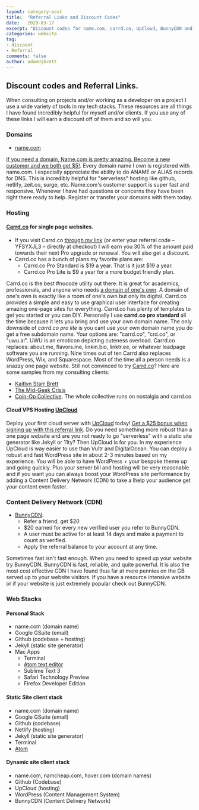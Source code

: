 ```yaml
---
layout: category-post
title:  "Referral Links and Discount Codes"
date:   2020-03-17
excerpt: "Discount codes for name.com, carrd.co, UpCloud, BunnyCDN and more."
categories: website
tag:
- discount
- Referral
comments: false
author: adamdjbrett
---
```


## Discount codes and Referral Links.
When consulting on projects and/or working as a developer on a project I use a wide variety of tools in my tech stacks. These resources are all things I have found incredibly helpful for myself and/or clients. If you use any of these links I will earn a discount off of them and so will you.

### Domains
  * [name.com](https://www.name.com/referral/da845)

[If you need a domain, Name.com is pretty amazing. Become a new customer and we both get $5!](https://www.name.com/referral/da845). Every domain name I own is registered with name.com. I especially appreciate the ability to do ANAME or ALIAS records for DNS. This is incredibly helpful for "serverless" hosting like github, netlify, zeit.co, surge, etc. Name.com's customer support is super fast and responsive. Whenever I have had questions or concerns they have been right there ready to help. Register or transfer your domains with them today.

### Hosting
#### [Carrd.co](https://try.carrd.co/yfsyxjl3) for single page websites.
  * If you visit Carrd.co [through my link](https://try.carrd.co/yfsyxjl3) (or enter your referral code – YFSYXJL3 – directly at checkout) I will earn you 30% of the amount paid towards their next Pro upgrade or renewal. You will also get a discount.
  * Carrd.co has a bunch of plans my favorite plans are:
      * Carrd.co Pro Standard is $19 a year. That is it just $19 a year.
      * Carrd.co Pro Lite is $9 a year for a more budget friendly plan.

Carrd.co is the best #nocode utility out there. It is great for academics, professionals, and anyone who needs [a domain of one's own](https://www.wired.com/insights/2012/07/a-domain-of-ones-own/). A domain of one's own is exactly like a room of one's own but only its digital. Carrd.co provides a simple and easy to use graphical user interface for creating amazing one-page sites for everything. Carrd.co has plenty of templates to get you started or you can DIY. Personally I use **carrd.co pro standard** all the time because it lets you bring and use your own domain name.  The only downside of *carrd.co pro lite* is you cant use your own domain name you do get a free subdomain name. Your options are: "carrd.co", "crd.co", or "uwu.ai". UWU is an emoticon depicting cuteness overload. Carrd.co replaces: about.me, flavors.me, linkin.bio, linktr.ee, or whatever leadpage software you are running. Nine times out of ten Carrd also replaces WordPress, Wix, and Squarespace. Most of the time all a person needs is a snazzy one page website. Still not convinced to try [Carrd.co](https://try.carrd.co/yfsyxjl3)? Here are some samples from my consulting clients:
  * [Kaitlyn Starr Brett](http://kaitlynstarbrett.com/)
  * [The Mid-Geek Crisis](http://kaitlynstarbrett.com/)
  * [Coin-Op Collective](https://www.coinop-collective.com/). The whole collective runs on nostalgia and carrd.co

#### Cloud VPS Hosting [UpCloud](https://upcloud.com/signup/?promo=63JE42)  
Deploy your first cloud server with [UpCloud](https://upcloud.com/signup/?promo=63JE42) today! [Get a $25 bonus when signing up with this referral link](https://upcloud.com/signup/?promo=63JE42).
Do you need something more robust than a one page website and are you not ready to go "serverless" with a static site generator like Jekyll or 11ty? Then UpCloud is for you. In my experience UpCloud is way easier to use than Vultr and DigitalOcean. You can deploy a robust and fast WordPress site in about 2-3 minutes based on my experience. You will be able to have WordPress + your bespoke theme up and going quickly. Plus your server bill and hosting will be very reasonable and if you want you can always boost your WordPress site performance by adding a Content Delivery Network (CDN) to take a lhelp your audience get your content even faster.

### Content Delivery Network (CDN)
  * [BunnyCDN](https://bunnycdn.com/?ref=wtn001abeo).
    * Refer a friend, get $20
    * $20 earned for every new verified user you refer to BunnyCDN.
    * A user must be active for at least 14 days and make a payment to count as verified.
    * Apply the referral balance to your account at any time.

Sometimes fast isn't fast enough. When you need to speed up your website try BunnyCDN. BunnyCDN is fast, reliable, and quite powerful. It is also the most cost effective CDN I have found thus far at mere pennies on the GB served up to your website visitors. If you have a resource intensive website or if your website is just extremely popular check out BunnyCDN.

### Web Stacks
#### Personal Stack
  - name.com (domain name)
  - Google GSuite (email)
  - Github (codebase + hosting)
  - Jekyll (static site generator)
  - Mac Apps
    - Terminal
    - [Atom text editor](https://atom.io/)
    - Sublime Text 3
    - Safari Technology Preview
    -  Firefox Developer Edition
#### Static Site client stack
  - name.com (domain name)
  - Google GSuite (email)
  - Github (codebase)
  - Netlify (hosting)
  - Jekyll (static site generator)
  - Terminal
  - [Atom](https://atom.io/)
#### Dynamic site client stack
  - name.com, namcheap.com, hover.com (domain names)
  - Github (Codebase)
  - UpCloud (hosting)
  - WordPress (Content Management System)
  - BunnyCDN (Content Delivery Network)
